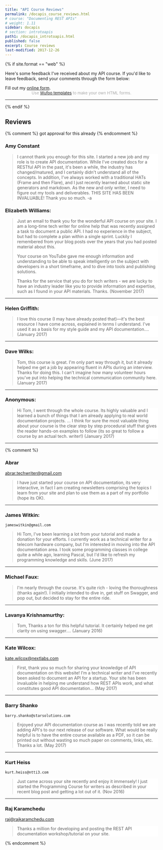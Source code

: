 ```yaml
---
title: "API Course Reviews"
permalink: /docapis_course_reviews.html
# course: "Documenting REST APIs"
# weight: 1.11
sidebar: docapis
# section: introtoapis
path1: /docapis_introtoapis.html
published: false
excerpt: Course reviews
last-modified: 2017-12-26
---
```


{% if site.format == "web" %}
<style>
blockquote {
  background-color: white;
}
</style>

Here's some feedback I've received about my API course. If you'd like to leave feedback, send your comments through the form below:

<div id="wufoo-w1957lnr0qhfn8e">
Fill out my <a href="https://idratherbewriting.wufoo.com/forms/w1957lnr0qhfn8e">online form</a>.
</div>
<div id="wuf-adv" style="font-family:inherit;font-size: small;color:#a7a7a7;text-align:center;display:block;">Use <a href="http://www.wufoo.com/gallery/templates/">Wufoo templates</a> to make your own HTML forms.</div>
<script type="text/javascript">var w1957lnr0qhfn8e;(function(d, t) {
var s = d.createElement(t), options = {
'userName':'idratherbewriting',
'formHash':'w1957lnr0qhfn8e',
'autoResize':true,
'height':'640',
'async':true,
'host':'wufoo.com',
'header':'show',
'ssl':true};
s.src = ('https:' == d.location.protocol ? 'https://' : 'http://') + 'www.wufoo.com/scripts/embed/form.js';
s.onload = s.onreadystatechange = function() {
var rs = this.readyState; if (rs) if (rs != 'complete') if (rs != 'loaded') return;
try { w1957lnr0qhfn8e = new WufooForm();w1957lnr0qhfn8e.initialize(options);w1957lnr0qhfn8e.display(); } catch (e) {}};
var scr = d.getElementsByTagName(t)[0], par = scr.parentNode; par.insertBefore(s, scr);
})(document, 'script');</script>


---------
{% endif %}

## Reviews
{% comment %} got approval for this already {% endcomment %}
### Amy Constant

> I cannot thank you enough for this site. I started a new job and my role is to create API documentation. While I've created docs for a RESTful API in the past, it's been a while, the industry has changed/matured, and I certainly didn't understand all of the concepts. In addition, I've always worked with a traditional HATs (Frame and then Flare), and I just recently learned about static site generators and markdown. As the new and only writer, I need to figure out my tools and deliverables. THIS SITE HAS BEEN INVALUABLE! Thank you so much.
-a

### Elizabeth Williams:

> Just an email to thank you for the wonderful API course on your site. I am a long-time tech writer for online help that was recently assigned a task to document a public API. I had no experience in the subject, but had to complete a plan within a single sprint. Luckily I remembered from your blog posts over the years that you had posted material about this.
>
> Your course on YouTube gave me enough information and understanding to be able to speak intelligently on the subject with developers in a short timeframe, and to dive into tools and publishing solutions.
>
> Thanks for the service that you do for tech writers - we are lucky to have an industry leader like you to provide information and expertise, such as I found in your API materials. Thanks. (November 2017)

------

### Helen Griffith:

> I love this course (I may have already posted that)—it's the best resource I have come across, explained in terms I understand. I've used it as a basis for my style guide and my API documentation.... (January 2017)

---------

### Dave Wilks:

> Tom, this course is great. I'm only part way through it, but it already helped me get a job by appearing fluent in APIs during an interview. Thanks for doing this. I can't imagine how many volunteer hours you've put into helping the technical communication community here. (January 2017)

---------

### Anonymous:

> Hi Tom, I went through the whole course. Its highly valuable and I learned a bunch of things that I am already applying to real world documentation projects. ...  I think for sure the most valuable thing about your course is the clear step by step procedural stuff that gives the reader hands-on examples to follow (its so great to follow a course by an actual tech. writer!) (January 2017)

---------
{% comment %}

### Abrar
abrar.techwriter@gmail.com

> I have just started your course on API documentation, its very interactive, in fact I am creating newsletters comprising the topics I learn from your site and plan to use them as a part of my portfolio (hope its OK).

-------

### James Witkin:
	jameswitkin@gmail.com
> Hi Tom, I've been learning a lot from your tutorial and made a donation for your efforts. I currently work as a technical writer for a telecom hardware company, but I'm interested in moving into the API documentation area. I took some programming classes in college quite a while ago, learning Pascal, but I'd like to refresh my programming knowledge and skills.	(June 2017)

-------

### Michael Faux:

> I'm nearly through the course. It's quite rich - loving the thoroughness (thanks again!). I initially intended to dive in, get stuff on Swagger, and pop out, but decided to stay for the entire ride.

-------

### Lavanya Krishnamurthy:

> Tom, Thanks a ton for this helpful tutorial. It certainly helped me get clarity on using swagger.... (January 2016)

------

### Kate Wilcox:
kate.wilcox@nextlabs.com

> First, thank you so much for sharing your knowledge of API documentation on this website! I’m a technical writer and I’ve recently been asked to document an API for a startup. Your site has been invaluable in helping me understand how REST APIs work, and what constitutes good API documentation... (May 2017)

--------

### Barry Shanko
	barry.shanko@starsolutions.com
> Enjoyed your API documentation course as I was recently told we are adding API's to our next release of our software. What would be really helpful is to have the entire course available as a PDF, so it can be printed out without wasting so much paper on comments, links, etc. Thanks a lot. (May 2017)

--------

### Kurt Heiss
	kurt.heiss@ntti3.com
> Just came across your site recently and enjoy it immensely! I just started the Programming Course for writers as described in your recent blog post and getting a lot out of it. (Nov 2016)

-----

### Raj Karamchedu
raj@rajkaramchedu.com
> Thanks a million for developing and posting the REST API documentation workshop/tutorial on your site.

{% endcomment %}
